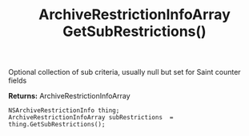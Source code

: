 ﻿---
uid: crmscript_ref_NSArchiveRestrictionInfo_GetSubRestrictions
title: ArchiveRestrictionInfoArray GetSubRestrictions()
intellisense: NSArchiveRestrictionInfo.GetSubRestrictions
keywords: NSArchiveRestrictionInfo, GetSubRestrictions
so.topic: reference
---

Optional collection of sub criteria, usually null but set for Saint counter fields

**Returns:** ArchiveRestrictionInfoArray


```crmscript
NSArchiveRestrictionInfo thing;
ArchiveRestrictionInfoArray subRestrictions  = thing.GetSubRestrictions();
```


